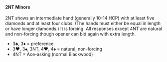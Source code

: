 #### 2NT Minors
2NT shows an intermediate hand (generally 10-14 HCP)
with at least five diamonds and at least four clubs. 
(The hands must either be equal in length or have longer diamonds.) It is forcing.
All responses except 4NT are natural and non-forcing though opener can bid again with extra length.
   * 3♣, 3♦ = preference
   * 3♥, 3♠, 3NT, 4♥, 4♠ = natural, non-forcing
   * 4NT = Ace-asking (normal Blackwood)
